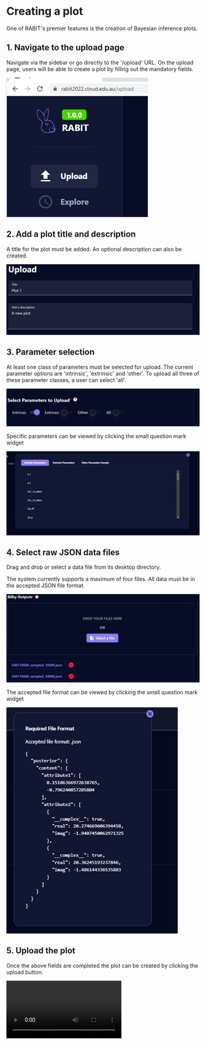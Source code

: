 
# Creating a plot

One of RABIT's premier features is the creation of Bayesian inference plots.




## 1. Navigate to the upload page

Navigate via the sidebar or go directly to the '/upload' URL. On the upload page, users will be able to create a plot by filling out the mandatory fields.

![App Screenshot](../images/create-plot/navigation.png)



## 2. Add a plot title and description

A title for the plot must be added. An optional description can also be created.

![App Screenshot](../images/create-plot/title.png)



## 3. Parameter selection

At least one class of parameters must be selected for upload. The current parameter options are 'intrinsic', 'extrinsic' and 'other'. To upload all three of these parameter classes, a user can select 'all'.

![App Screenshot](../images/create-plot/parameters.png)

Specific parameters can be viewed by clicking the small question mark widget

![App Screenshot](../images/create-plot/parameterwidget.png)



## 4. Select raw JSON data files

Drag and drop or select a data file from its desktop directory.

The system currently supports a maximum of four files. All data must be in the accepted JSON file format.

![App Screenshot](../images/create-plot/uploadfile.png)

The accepted file format can be viewed by clicking the small question mark widget

![App Screenshot](../images/create-plot/uploadwidget.png)



## 5. Upload the plot

Once the above fields are completed the plot can be created by clicking the upload
button.

![App Screenshot](../images/create-plot/uploading.mp4)
